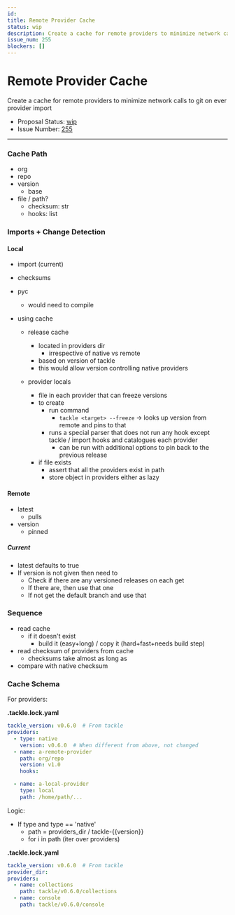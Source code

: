 ```yaml
---
id:
title: Remote Provider Cache
status: wip
description: Create a cache for remote providers to minimize network calls to git on ever provider import
issue_num: 255
blockers: []
---
```

[//]: # (--start-header--DO NOT MODIFY)

# Remote Provider Cache

Create a cache for remote providers to minimize network calls to git on ever provider import

- Proposal Status: [wip](README.md#status)
- Issue Number: [255](https://github.com/sudoblockio/tackle/issue/255)
---
[//]: # (--end-header--start-body--MODIFY)

### Cache Path

- org
- repo
- version
  - base
- file / path?  
  - checksum: str
  - hooks: list


### Imports + Change Detection

#### Local

- import (current)
- checksums
- pyc
  - would need to compile

- using cache
  - release cache
    - located in providers dir
      - irrespective of native vs remote
    - based on version of tackle
    - this would allow version controlling native providers

  - provider locals
    - file in each provider that can freeze versions
    - to create
      - run command
        - `tackle <target> --freeze` -> looks up version from remote and pins to that
      - runs a special parser that does not run any hook except tackle / import hooks and catalogues each provider
        - can be run with additional options to pin back to the previous release
    - if file exists
      - assert that all the providers exist in path
      - store object in providers either as lazy


#### Remote

- latest
  - pulls
- version
  - pinned

##### Current

- latest defaults to true
- If version is not given then need to
  - Check if there are any versioned releases on each get
  - If there are, then use that one
  - If not get the default branch and use that


### Sequence

- read cache
  - if it doesn't exist
    - build it (easy+long) / copy it (hard+fast+needs build step)
- read checksum of providers from cache
  - checksums take almost as long as
- compare with native checksum

### Cache Schema

For providers:

**.tackle.lock.yaml**
```yaml
tackle_version: v0.6.0  # From tackle
providers:
  - type: native
    version: v0.6.0  # When different from above, not changed
  - name: a-remote-provider
    path: org/repo
    version: v1.0
    hooks:

  - name: a-local-provider
    type: local
    path: /home/path/...
```

Logic:
- If type and type == 'native'
  - path = providers_dir / tackle-{{version}}
  - for i in path (iter over providers)

**.tackle.lock.yaml**
```yaml
tackle_version: v0.6.0  # From tackle
provider_dir:
providers:
  - name: collections
    path: tackle/v0.6.0/collections
  - name: console
    path: tackle/v0.6.0/console
```

